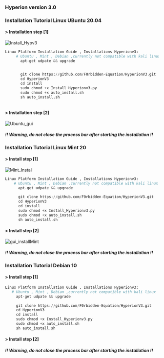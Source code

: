 ###     Hyperion version 3.0 
###     Installation Tutorial Linux UBuntu 20.04
####  > Installation step [1]
![Install_Hypv3](https://user-images.githubusercontent.com/59021489/106630708-5fa60d00-657c-11eb-9acd-0ecfd23ba6bb.gif)

```python
Linux Platform Installation Guide , Installations Hyperionv3:
     # Ubuntu , Mint , Debian ,currently not compatible with kali linux
       apt-get udpate && upgrade
      
      
       git clone https://github.com/F0rbidden-Equation/HyperionV3.git
       cd HyperionV3
       cd install
       sudo chmod +x Install_Hyperionv3.py
       sudo chmod +x auto_install.sh
       sh auto_install.sh
       
 ```
 ####  > Installation step [2]
 ![Ubuntu_gui](https://user-images.githubusercontent.com/59021489/106791558-5d63b180-6655-11eb-84f6-d802711ace0d.gif)
 ##### !! Warning, do not close the process bar after starting the installation !!
 
 ###     Installation Tutorial Linux Mint 20
 #### > Install step [1]
 ![Mint_Instal](https://user-images.githubusercontent.com/59021489/106781142-05bf4900-6649-11eb-8c9f-10d63b20966a.gif)
 ```python
Linux Platform Installation Guide , Installations Hyperionv3:
     # Ubuntu , Mint , Debian ,currently not compatible with kali linux
       apt-get udpate && upgrade
      
       git clone https://github.com/F0rbidden-Equation/HyperionV3.git
       cd HyperionV3
       cd install
       sudo chmod +x Install_Hyperionv3.py
       sudo chmod +x auto_install.sh
       sh auto_install.sh
 ```
#### > Install step [2]
 ![gui_installMint](https://user-images.githubusercontent.com/59021489/106792109-0dd1b580-6656-11eb-852f-634a2552fb2a.gif)
##### !! Warning, do not close the process bar after starting the installation !!

 ###     Installation Tutorial Debian 10
 #### > Install step [1]
 
  ```python
Linux Platform Installation Guide , Installations Hyperionv3:
     # Ubuntu , Mint , Debian ,currently not compatible with kali linux
       apt-get udpate && upgrade
      
       git clone https://github.com/F0rbidden-Equation/HyperionV3.git
       cd HyperionV3
       cd install
       sudo chmod +x Install_Hyperionv3.py
       sudo chmod +x auto_install.sh
       sh auto_install.sh
 ```
#### > Install step [2]

##### !! Warning, do not close the process bar after starting the installation !!
 
